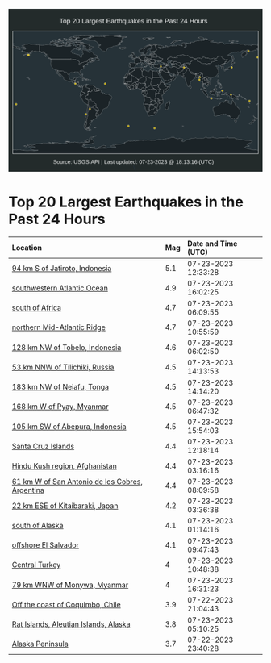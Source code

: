 ![Map](./map.png)

# Top 20 Largest Earthquakes in the Past 24 Hours

| Location | Mag | Date and Time (UTC) |
|:---|:---|:---|
| [94 km S of Jatiroto, Indonesia](https://earthquake.usgs.gov/earthquakes/eventpage/us7000khss) | 5.1 | 07-23-2023 12:33:28 |
| [southwestern Atlantic Ocean](https://earthquake.usgs.gov/earthquakes/eventpage/us7000khty) | 4.9 | 07-23-2023 16:02:25 |
| [south of Africa](https://earthquake.usgs.gov/earthquakes/eventpage/us7000khrb) | 4.7 | 07-23-2023 06:09:55 |
| [northern Mid-Atlantic Ridge](https://earthquake.usgs.gov/earthquakes/eventpage/us7000khsg) | 4.7 | 07-23-2023 10:55:59 |
| [128 km NW of Tobelo, Indonesia](https://earthquake.usgs.gov/earthquakes/eventpage/us7000khr9) | 4.6 | 07-23-2023 06:02:50 |
| [53 km NNW of Tilichiki, Russia](https://earthquake.usgs.gov/earthquakes/eventpage/us7000khtk) | 4.5 | 07-23-2023 14:13:53 |
| [183 km NW of Neiafu, Tonga](https://earthquake.usgs.gov/earthquakes/eventpage/us7000khtl) | 4.5 | 07-23-2023 14:14:20 |
| [168 km W of Pyay, Myanmar](https://earthquake.usgs.gov/earthquakes/eventpage/us7000khrq) | 4.5 | 07-23-2023 06:47:32 |
| [105 km SW of Abepura, Indonesia](https://earthquake.usgs.gov/earthquakes/eventpage/us7000khtw) | 4.5 | 07-23-2023 15:54:03 |
| [Santa Cruz Islands](https://earthquake.usgs.gov/earthquakes/eventpage/us7000khsr) | 4.4 | 07-23-2023 12:18:14 |
| [Hindu Kush region, Afghanistan](https://earthquake.usgs.gov/earthquakes/eventpage/us7000khqq) | 4.4 | 07-23-2023 03:16:16 |
| [61 km W of San Antonio de los Cobres, Argentina](https://earthquake.usgs.gov/earthquakes/eventpage/us7000khrv) | 4.4 | 07-23-2023 08:09:58 |
| [22 km ESE of Kitaibaraki, Japan](https://earthquake.usgs.gov/earthquakes/eventpage/us7000khqs) | 4.2 | 07-23-2023 03:36:38 |
| [south of Alaska](https://earthquake.usgs.gov/earthquakes/eventpage/ak0239debcf6) | 4.1 | 07-23-2023 01:14:16 |
| [offshore El Salvador](https://earthquake.usgs.gov/earthquakes/eventpage/us7000khs9) | 4.1 | 07-23-2023 09:47:43 |
| [Central Turkey](https://earthquake.usgs.gov/earthquakes/eventpage/us7000khse) | 4 | 07-23-2023 10:48:38 |
| [79 km WNW of Monywa, Myanmar](https://earthquake.usgs.gov/earthquakes/eventpage/us7000khu1) | 4 | 07-23-2023 16:31:23 |
| [Off the coast of Coquimbo, Chile](https://earthquake.usgs.gov/earthquakes/eventpage/us7000khp7) | 3.9 | 07-22-2023 21:04:43 |
| [Rat Islands, Aleutian Islands, Alaska](https://earthquake.usgs.gov/earthquakes/eventpage/us7000khqz) | 3.8 | 07-23-2023 05:10:25 |
| [Alaska Peninsula](https://earthquake.usgs.gov/earthquakes/eventpage/ak0239c4120l) | 3.7 | 07-22-2023 23:40:28 |
